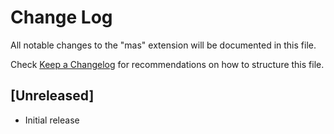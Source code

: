 # Change Log

All notable changes to the "mas" extension will be documented in this file.

Check [Keep a Changelog](http://keepachangelog.com/) for recommendations on how to structure this file.

## [Unreleased]

- Initial release